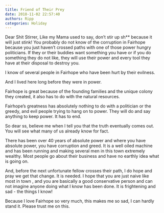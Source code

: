 ```yaml
---
title: Friend of Their Prey
date: 2018-11-02 22:57:40
authors: Ripp
categories: Holiday
---
```


 Dear Shit Stirrer,
Like my Mama used to say, don’t stir up sh** because it will just stink!
You probably do not know of the corruption in Fairhope because you just haven’t crossed paths with one of those power hungry politicians. If they or their buddies want something you have or if you do something they do not like, they will use their power and every tool they have at their disposal to destroy you. 

I know of several people in Fairhope who have been hurt by their evilness. 

And I lived here long before they were in power. 

Fairhope is great because of the founding families and the unique colony they created, it also has to do with the natural resources. 

Fairhope’s greatness has absolutely nothing to do with a politician or the greedy, and evil people trying to hang on to power.  They will do and say anything to keep power. It has to end. 

So dear ss, believe me when I tell you that the truth eventually comes out. You will see what many of us already know for fact. 

There has been over 40 years of absolute power and where you have absolute power, you have corruption and greed. It is a well oiled machine and has been running and making several men in this town extremely wealthy. Most people go about their business and have no earthly idea what is going on. 

And, before the next unfortunate fellow crosses their path, I do hope and pray we get that change. It is needed. I hope that you are just naive like most in town , and you are basically a good conservative person and can not imagine anyone doing what I know has been done. It is frightening and sad - the things I know! 

Because I love Fairhope so very much, this makes me so sad, I can hardly stand it. Please trust me on this.